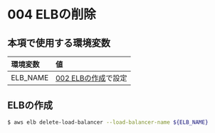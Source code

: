 # 004 ELBの削除

## 本項で使用する環境変数

|環境変数|値|
|:--|:--|
|ELB_NAME|[002 ELBの作成](/elb/002_create_elb.md)で設定|

## ELBの作成

```bash
$ aws elb delete-load-balancer --load-balancer-name ${ELB_NAME}
```


